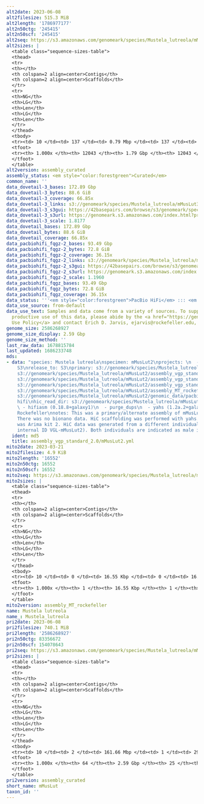 ```yaml
---
alt2date: 2023-06-08
alt2filesize: 515.3 MiB
alt2length: '1786977177'
alt2n50ctg: '245415'
alt2n50scf: '245415'
alt2seq: https://s3.amazonaws.com/genomeark/species/Mustela_lutreola/mMusLut2/assembly_curated/mMusLut2.alt.cur.20230608.fasta.gz
alt2sizes: |
  <table class="sequence-sizes-table">
  <thead>
  <tr>
  <th></th>
  <th colspan=2 align=center>Contigs</th>
  <th colspan=2 align=center>Scaffolds</th>
  </tr>
  <tr>
  <th>NG</th>
  <th>LG</th>
  <th>Len</th>
  <th>LG</th>
  <th>Len</th>
  </tr>
  </thead>
  <tbody>
  <tr><td> 10 </td><td> 137 </td><td> 0.79 Mbp </td><td> 137 </td><td> 0.79 Mbp </td></tr><tr><td> 20 </td><td> 417 </td><td> 0.53 Mbp </td><td> 417 </td><td> 0.53 Mbp </td></tr><tr><td> 30 </td><td> 811 </td><td> 398.20 Kbp </td><td> 811 </td><td> 398.20 Kbp </td></tr><tr><td> 40 </td><td> 1321 </td><td> 311.74 Kbp </td><td> 1321 </td><td> 311.74 Kbp </td></tr><tr style="background-color:#cccccc;"><td> 50 </td><td> 1968 </td><td> 245.42 Kbp </td><td> 1968 </td><td> 245.42 Kbp </td></tr><tr><td> 60 </td><td> 2788 </td><td> 193.83 Kbp </td><td> 2788 </td><td> 193.83 Kbp </td></tr><tr><td> 70 </td><td> 3841 </td><td> 148.62 Kbp </td><td> 3841 </td><td> 148.62 Kbp </td></tr><tr><td> 80 </td><td> 5262 </td><td> 105.12 Kbp </td><td> 5262 </td><td> 105.12 Kbp </td></tr><tr><td> 90 </td><td> 7424 </td><td> 64.08 Kbp </td><td> 7424 </td><td> 64.08 Kbp </td></tr><tr><td> 100 </td><td> 12043 </td><td> 10.04 Kbp </td><td> 12043 </td><td> 10.04 Kbp </td></tr></tbody>
  <tfoot>
  <tr><th> 1.000x </th><th> 12043 </th><th> 1.79 Gbp </th><th> 12043 </th><th> 1.79 Gbp </th></tr>
  </tfoot>
  </table>
alt2version: assembly_curated
assembly_status: <em style="color:forestgreen">Curated</em>
common_name: ''
data_dovetail-3_bases: 172.89 Gbp
data_dovetail-3_bytes: 88.6 GiB
data_dovetail-3_coverage: 66.85x
data_dovetail-3_links: s3://genomeark/species/Mustela_lutreola/mMusLut3/genomic_data/dovetail/<br>
data_dovetail-3_s3gui: https://42basepairs.com/browse/s3/genomeark/species/Mustela_lutreola/mMusLut3/genomic_data/dovetail/
data_dovetail-3_s3url: https://genomeark.s3.amazonaws.com/index.html?prefix=species/Mustela_lutreola/mMusLut3/genomic_data/dovetail/
data_dovetail-3_scale: 1.8177
data_dovetail_bases: 172.89 Gbp
data_dovetail_bytes: 88.6 GiB
data_dovetail_coverage: 66.85x
data_pacbiohifi_fqgz-2_bases: 93.49 Gbp
data_pacbiohifi_fqgz-2_bytes: 72.8 GiB
data_pacbiohifi_fqgz-2_coverage: 36.15x
data_pacbiohifi_fqgz-2_links: s3://genomeark/species/Mustela_lutreola/mMusLut2/genomic_data/pacbio_hifi/<br>
data_pacbiohifi_fqgz-2_s3gui: https://42basepairs.com/browse/s3/genomeark/species/Mustela_lutreola/mMusLut2/genomic_data/pacbio_hifi/
data_pacbiohifi_fqgz-2_s3url: https://genomeark.s3.amazonaws.com/index.html?prefix=species/Mustela_lutreola/mMusLut2/genomic_data/pacbio_hifi/
data_pacbiohifi_fqgz-2_scale: 1.1960
data_pacbiohifi_fqgz_bases: 93.49 Gbp
data_pacbiohifi_fqgz_bytes: 72.8 GiB
data_pacbiohifi_fqgz_coverage: 36.15x
data_status: '''<em style="color:forestgreen">PacBio HiFi</em> ::: <em style="color:forestgreen">Dovetail</em>'''
data_use_source: from-default
data_use_text: Samples and data come from a variety of sources. To support fair and
  productive use of this data, please abide by the <a href="https://genome10k.soe.ucsc.edu/data-use-policies/">Data
  Use Policy</a> and contact Erich D. Jarvis, ejarvis@rockefeller.edu, with any questions.
genome_size: 2586268927
genome_size_display: 2.59 Gbp
genome_size_method: ''
last_raw_data: 1678815784
last_updated: 1686233748
mds:
- data: "species: Mustela lutreola\nspecimen: mMusLut2\nprojects: \n  - vgp\ndata_location:
    S3\nrelease_to: S3\nprimary: s3://genomeark/species/Mustela_lutreola/mMusLut2/assembly_vgp_standard_2.0/mMusLut2.standard.pri.20230320.fasta.gz\nhaplotigs:
    s3://genomeark/species/Mustela_lutreola/mMusLut2/assembly_vgp_standard_2.0/mMusLut2.standard.alt.20230320.fasta.gz\npretext:
    s3://genomeark/species/Mustela_lutreola/mMusLut2/assembly_vgp_standard_2.0/evaluation/pri/pretext/mMusLut2_pri__s2.heatmap.pretext\nkmer_spectra_img:
    s3://genomeark/species/Mustela_lutreola/mMusLut2/assembly_vgp_standard_2.0/evaluation/merqury/mMusLut2_png/\nmito:
    s3://genomeark/species/Mustela_lutreola/mMusLut2/assembly_MT_rockefeller/mMusLut2.MT.20230321.fasta.gz\npacbio_read_dir:
    s3://genomeark/species/Mustela_lutreola/mMusLut2/genomic_data/pacbio_hifi/\npacbio_read_type:
    hifi\nhic_read_dir: s3://genomeark/species/Mustela_lutreola/mMusLut3/genomic_data/dovetail/\npipeline:\n
    \ - hifiasm (0.18.8+galaxy1)\n  - purge_dups\n  - yahs (1.2a.2+galaxy0)\nassembled_by_group:
    Rockefeller\nnotes: This was a primary/alternate assembly of mMusLut2 (VGL-mMusLut1).
    There was no bionano data. HiC scaffolding was performed with yahs. The HiC prep
    was Arima kit 2. HiC data was generated from a different individual (ToLID: mMusLut3,
    internal ID VGL-mMusLut2). Both individuals are indicated as male in the metadata. "
  ident: md5
  title: assembly_vgp_standard_2.0/mMusLut2.yml
mito2date: 2023-03-21
mito2filesize: 4.9 KiB
mito2length: '16552'
mito2n50ctg: 16552
mito2n50scf: 16552
mito2seq: https://s3.amazonaws.com/genomeark/species/Mustela_lutreola/mMusLut2/assembly_MT_rockefeller/mMusLut2.MT.20230321.fasta.gz
mito2sizes: |
  <table class="sequence-sizes-table">
  <thead>
  <tr>
  <th></th>
  <th colspan=2 align=center>Contigs</th>
  <th colspan=2 align=center>Scaffolds</th>
  </tr>
  <tr>
  <th>NG</th>
  <th>LG</th>
  <th>Len</th>
  <th>LG</th>
  <th>Len</th>
  </tr>
  </thead>
  <tbody>
  <tr><td> 10 </td><td> 0 </td><td> 16.55 Kbp </td><td> 0 </td><td> 16.55 Kbp </td></tr><tr><td> 20 </td><td> 0 </td><td> 16.55 Kbp </td><td> 0 </td><td> 16.55 Kbp </td></tr><tr><td> 30 </td><td> 0 </td><td> 16.55 Kbp </td><td> 0 </td><td> 16.55 Kbp </td></tr><tr><td> 40 </td><td> 0 </td><td> 16.55 Kbp </td><td> 0 </td><td> 16.55 Kbp </td></tr><tr style="background-color:#cccccc;"><td> 50 </td><td> 0 </td><td style="background-color:#ff8888;"> 16.55 Kbp </td><td> 0 </td><td style="background-color:#ff8888;"> 16.55 Kbp </td></tr><tr><td> 60 </td><td> 0 </td><td> 16.55 Kbp </td><td> 0 </td><td> 16.55 Kbp </td></tr><tr><td> 70 </td><td> 0 </td><td> 16.55 Kbp </td><td> 0 </td><td> 16.55 Kbp </td></tr><tr><td> 80 </td><td> 0 </td><td> 16.55 Kbp </td><td> 0 </td><td> 16.55 Kbp </td></tr><tr><td> 90 </td><td> 0 </td><td> 16.55 Kbp </td><td> 0 </td><td> 16.55 Kbp </td></tr><tr><td> 100 </td><td> 0 </td><td> 16.55 Kbp </td><td> 0 </td><td> 16.55 Kbp </td></tr></tbody>
  <tfoot>
  <tr><th> 1.000x </th><th> 1 </th><th> 16.55 Kbp </th><th> 1 </th><th> 16.55 Kbp </th></tr>
  </tfoot>
  </table>
mito2version: assembly_MT_rockefeller
name: Mustela lutreola
name_: Mustela_lutreola
pri2date: 2023-06-08
pri2filesize: 740.1 MiB
pri2length: '2586268927'
pri2n50ctg: 83356672
pri2n50scf: 154078643
pri2seq: https://s3.amazonaws.com/genomeark/species/Mustela_lutreola/mMusLut2/assembly_curated/mMusLut2.pri.cur.20230608.fasta.gz
pri2sizes: |
  <table class="sequence-sizes-table">
  <thead>
  <tr>
  <th></th>
  <th colspan=2 align=center>Contigs</th>
  <th colspan=2 align=center>Scaffolds</th>
  </tr>
  <tr>
  <th>NG</th>
  <th>LG</th>
  <th>Len</th>
  <th>LG</th>
  <th>Len</th>
  </tr>
  </thead>
  <tbody>
  <tr><td> 10 </td><td> 2 </td><td> 161.66 Mbp </td><td> 1 </td><td> 290.10 Mbp </td></tr><tr><td> 20 </td><td> 4 </td><td> 146.10 Mbp </td><td> 3 </td><td> 211.29 Mbp </td></tr><tr><td> 30 </td><td> 6 </td><td> 117.74 Mbp </td><td> 4 </td><td> 202.57 Mbp </td></tr><tr><td> 40 </td><td> 8 </td><td> 94.97 Mbp </td><td> 5 </td><td> 177.47 Mbp </td></tr><tr style="background-color:#cccccc;"><td> 50 </td><td> 11 </td><td style="background-color:#88ff88;"> 83.36 Mbp </td><td> 7 </td><td style="background-color:#88ff88;"> 154.08 Mbp </td></tr><tr><td> 60 </td><td> 14 </td><td> 72.93 Mbp </td><td> 8 </td><td> 151.51 Mbp </td></tr><tr><td> 70 </td><td> 18 </td><td> 63.47 Mbp </td><td> 10 </td><td> 133.08 Mbp </td></tr><tr><td> 80 </td><td> 23 </td><td> 42.37 Mbp </td><td> 12 </td><td> 104.55 Mbp </td></tr><tr><td> 90 </td><td> 31 </td><td> 25.02 Mbp </td><td> 15 </td><td> 75.87 Mbp </td></tr><tr><td> 100 </td><td> 64 </td><td> 38.84 Kbp </td><td> 25 </td><td> 38.84 Kbp </td></tr></tbody>
  <tfoot>
  <tr><th> 1.000x </th><th> 64 </th><th> 2.59 Gbp </th><th> 25 </th><th> 2.59 Gbp </th></tr>
  </tfoot>
  </table>
pri2version: assembly_curated
short_name: mMusLut
taxon_id: ''
---
```

